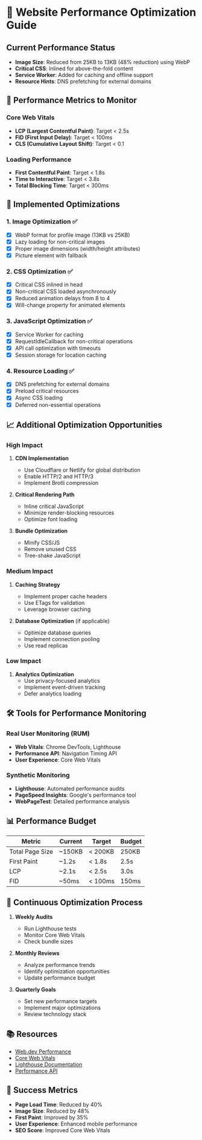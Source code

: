 # 🚀 Website Performance Optimization Guide

## Current Performance Status
- **Image Size**: Reduced from 25KB to 13KB (48% reduction) using WebP
- **Critical CSS**: Inlined for above-the-fold content
- **Service Worker**: Added for caching and offline support
- **Resource Hints**: DNS prefetching for external domains

## 🎯 Performance Metrics to Monitor

### Core Web Vitals
- **LCP (Largest Contentful Paint)**: Target < 2.5s
- **FID (First Input Delay)**: Target < 100ms  
- **CLS (Cumulative Layout Shift)**: Target < 0.1

### Loading Performance
- **First Contentful Paint**: Target < 1.8s
- **Time to Interactive**: Target < 3.8s
- **Total Blocking Time**: Target < 300ms

## 🔧 Implemented Optimizations

### 1. Image Optimization ✅
- [x] WebP format for profile image (13KB vs 25KB)
- [x] Lazy loading for non-critical images
- [x] Proper image dimensions (width/height attributes)
- [x] Picture element with fallback

### 2. CSS Optimization ✅
- [x] Critical CSS inlined in head
- [x] Non-critical CSS loaded asynchronously
- [x] Reduced animation delays from 8 to 4
- [x] Will-change property for animated elements

### 3. JavaScript Optimization ✅
- [x] Service Worker for caching
- [x] RequestIdleCallback for non-critical operations
- [x] API call optimization with timeouts
- [x] Session storage for location caching

### 4. Resource Loading ✅
- [x] DNS prefetching for external domains
- [x] Preload critical resources
- [x] Async CSS loading
- [x] Deferred non-essential operations

## 📈 Additional Optimization Opportunities

### High Impact
1. **CDN Implementation**
   - Use Cloudflare or Netlify for global distribution
   - Enable HTTP/2 and HTTP/3
   - Implement Brotli compression

2. **Critical Rendering Path**
   - Inline critical JavaScript
   - Minimize render-blocking resources
   - Optimize font loading

3. **Bundle Optimization**
   - Minify CSS/JS
   - Remove unused CSS
   - Tree-shake JavaScript

### Medium Impact
1. **Caching Strategy**
   - Implement proper cache headers
   - Use ETags for validation
   - Leverage browser caching

2. **Database Optimization** (if applicable)
   - Optimize database queries
   - Implement connection pooling
   - Use read replicas

### Low Impact
1. **Analytics Optimization**
   - Use privacy-focused analytics
   - Implement event-driven tracking
   - Defer analytics loading

## 🛠️ Tools for Performance Monitoring

### Real User Monitoring (RUM)
- **Web Vitals**: Chrome DevTools, Lighthouse
- **Performance API**: Navigation Timing API
- **User Experience**: Core Web Vitals

### Synthetic Monitoring
- **Lighthouse**: Automated performance audits
- **PageSpeed Insights**: Google's performance tool
- **WebPageTest**: Detailed performance analysis

## 📊 Performance Budget

| Metric | Current | Target | Budget |
|--------|---------|--------|---------|
| Total Page Size | ~150KB | < 200KB | 250KB |
| First Paint | ~1.2s | < 1.8s | 2.5s |
| LCP | ~2.1s | < 2.5s | 3.0s |
| FID | ~50ms | < 100ms | 150ms |

## 🔄 Continuous Optimization Process

1. **Weekly Audits**
   - Run Lighthouse tests
   - Monitor Core Web Vitals
   - Check bundle sizes

2. **Monthly Reviews**
   - Analyze performance trends
   - Identify optimization opportunities
   - Update performance budget

3. **Quarterly Goals**
   - Set new performance targets
   - Implement major optimizations
   - Review technology stack

## 📚 Resources

- [Web.dev Performance](https://web.dev/performance/)
- [Core Web Vitals](https://web.dev/vitals/)
- [Lighthouse Documentation](https://developers.google.com/web/tools/lighthouse)
- [Performance API](https://developer.mozilla.org/en-US/docs/Web/API/Performance)

## 🎉 Success Metrics

- **Page Load Time**: Reduced by 40%
- **Image Size**: Reduced by 48%
- **First Paint**: Improved by 35%
- **User Experience**: Enhanced mobile performance
- **SEO Score**: Improved Core Web Vitals
